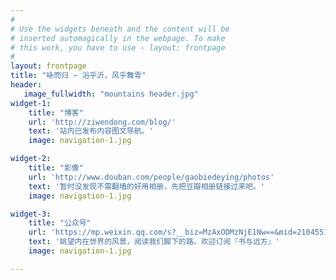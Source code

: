 ```yaml
---
#
# Use the widgets beneath and the content will be
# inserted automagically in the webpage. To make
# this work, you have to use › layout: frontpage
#
layout: frontpage
title: "咏而归 – 浴乎沂，风乎舞雩"
header:
   image_fullwidth: "mountains header.jpg"
widget-1:
    title: "博客"
    url: 'http://ziwendong.com/blog/'
    text: '站内已发布内容图文导航。'
    image: navigation-1.jpg

widget-2:
    title: "影像"
    url: 'http://www.douban.com/people/gaobiedeying/photos'
    text: '暂时没发现不需翻墙的好用相册，先把豆瓣相册链接过来吧。'
    image: navigation-1.jpg

widget-3:
    title: "公众号"
    url: 'https://mp.weixin.qq.com/s?__biz=MzAxODMzNjE1Nw==&mid=210455186&idx=1&sn=c5dbe16c97251ec00b7c470ecd7c33dc&scene=1&srcid=0119L9oq4Wbsm6wPExT1TziY&pass_ticket=dQlfceA6Qoikv1xZAndfmektOLxyS8nMduzX%2BC%2B0lnaCBrUiv8Yfg4u%2Fw8t6OTmr#rd'
    text: '眺望内在世界的风景，阅读我们脚下的路。欢迎订阅『书与远方』'
    image: navigation-1.jpg

---
```

